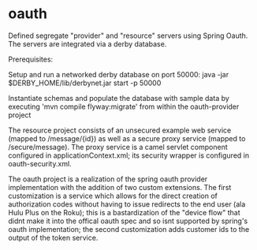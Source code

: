 oauth
=====

Defined segregate  "provider" and "resource" servers using Spring Oauth. The servers are integrated via a derby database. 

Prerequisites:

Setup and run a networked derby database on port 50000:
java -jar $DERBY_HOME/lib/derbynet.jar start -p 50000

Instantiate schemas and populate the database with sample data by executing 'mvn compile flyway:migrate' from within the oauth-provider project

The resource project consists of an unsecured example web service (mapped to /message/{id}) as well as a secure proxy service (mapped to /secure/message). The proxy service is a camel servlet component configured in applicationContext.xml; its security wrapper is configured in oauth-security.xml.

The oauth project is a realization of the spring oauth provider implementation with the addition of two custom extensions. The first customization is a service which allows for the direct creation of authorization codes without having to issue redirects to the end user (ala Hulu Plus on the Roku); this is a bastardization of the "device flow" that didnt make it into the offical oauth spec and so isnt supported by spring's oauth implementation; the second customization adds customer ids to the output of the token service.

